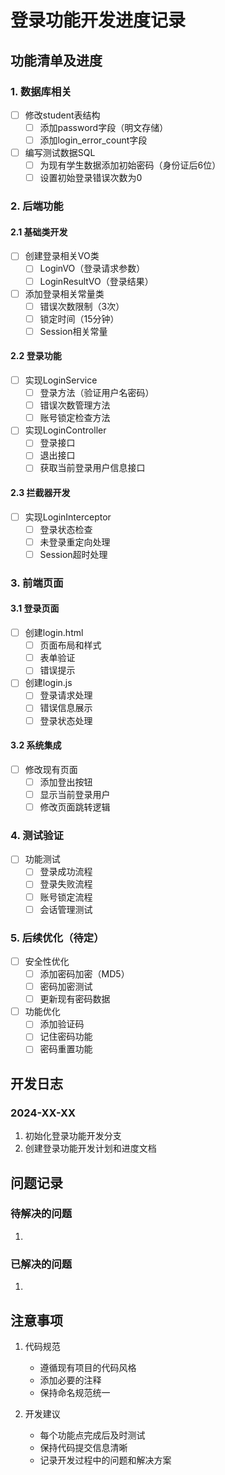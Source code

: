 # 登录功能开发进度记录

## 功能清单及进度
### 1. 数据库相关
- [ ] 修改student表结构
  - [ ] 添加password字段（明文存储）
  - [ ] 添加login_error_count字段
- [ ] 编写测试数据SQL
  - [ ] 为现有学生数据添加初始密码（身份证后6位）
  - [ ] 设置初始登录错误次数为0

### 2. 后端功能
#### 2.1 基础类开发
- [ ] 创建登录相关VO类
  - [ ] LoginVO（登录请求参数）
  - [ ] LoginResultVO（登录结果）
- [ ] 添加登录相关常量类
  - [ ] 错误次数限制（3次）
  - [ ] 锁定时间（15分钟）
  - [ ] Session相关常量

#### 2.2 登录功能
- [ ] 实现LoginService
  - [ ] 登录方法（验证用户名密码）
  - [ ] 错误次数管理方法
  - [ ] 账号锁定检查方法
- [ ] 实现LoginController
  - [ ] 登录接口
  - [ ] 退出接口
  - [ ] 获取当前登录用户信息接口

#### 2.3 拦截器开发
- [ ] 实现LoginInterceptor
  - [ ] 登录状态检查
  - [ ] 未登录重定向处理
  - [ ] Session超时处理

### 3. 前端页面
#### 3.1 登录页面
- [ ] 创建login.html
  - [ ] 页面布局和样式
  - [ ] 表单验证
  - [ ] 错误提示
- [ ] 创建login.js
  - [ ] 登录请求处理
  - [ ] 错误信息展示
  - [ ] 登录状态处理

#### 3.2 系统集成
- [ ] 修改现有页面
  - [ ] 添加登出按钮
  - [ ] 显示当前登录用户
  - [ ] 修改页面跳转逻辑

### 4. 测试验证
- [ ] 功能测试
  - [ ] 登录成功流程
  - [ ] 登录失败流程
  - [ ] 账号锁定流程
  - [ ] 会话管理测试

### 5. 后续优化（待定）
- [ ] 安全性优化
  - [ ] 添加密码加密（MD5）
  - [ ] 密码加密测试
  - [ ] 更新现有密码数据
- [ ] 功能优化
  - [ ] 添加验证码
  - [ ] 记住密码功能
  - [ ] 密码重置功能

## 开发日志
### 2024-XX-XX
1. 初始化登录功能开发分支
2. 创建登录功能开发计划和进度文档

## 问题记录
### 待解决的问题
1. 

### 已解决的问题
1. 

## 注意事项
1. 代码规范
   - 遵循现有项目的代码风格
   - 添加必要的注释
   - 保持命名规范统一

2. 开发建议
   - 每个功能点完成后及时测试
   - 保持代码提交信息清晰
   - 记录开发过程中的问题和解决方案 